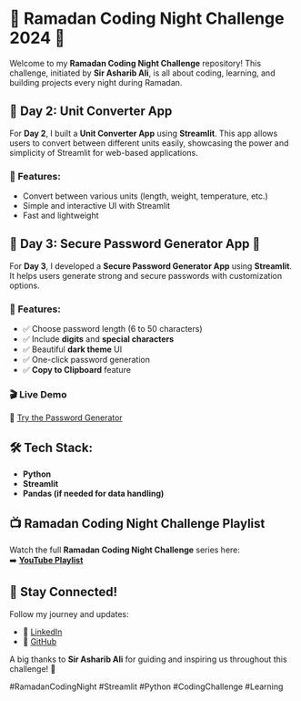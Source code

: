 # 🌙 Ramadan Coding Night Challenge 2024 🚀  

Welcome to my **Ramadan Coding Night Challenge** repository! This challenge, initiated by **Sir Asharib Ali**, is all about coding, learning, and building projects every night during Ramadan.  

## 📌 Day 2: Unit Converter App  
For **Day 2**, I built a **Unit Converter App** using **Streamlit**. This app allows users to convert between different units easily, showcasing the power and simplicity of Streamlit for web-based applications.  

### 🚀 Features:  
- Convert between various units (length, weight, temperature, etc.)  
- Simple and interactive UI with Streamlit  
- Fast and lightweight  

## 📌 Day 3: Secure Password Generator App 🔐  
For **Day 3**, I developed a **Secure Password Generator App** using **Streamlit**. It helps users generate strong and secure passwords with customization options.  

### 🚀 Features:  
- ✅ Choose password length (6 to 50 characters)  
- ✅ Include **digits** and **special characters**  
- ✅ Beautiful **dark theme** UI  
- ✅ One-click password generation  
- ✅ **Copy to Clipboard** feature  

### 🎬 Live Demo  
🔗 [Try the Password Generator](https://python-password-generator89.streamlit.app/)  

## 🛠 Tech Stack:  
- **Python**  
- **Streamlit**  
- **Pandas (if needed for data handling)**  

## 📺 Ramadan Coding Night Challenge Playlist  
Watch the full **Ramadan Coding Night Challenge** series here:  
➡️ **[YouTube Playlist](https://www.youtube.com/live/EeFUfDNNoNg?si=owG-2tdSuGIYqSJD)**  

## 🎯 Stay Connected!  
Follow my journey and updates:  
- 🌟 [LinkedIn](YOUR_LINKEDIN_PROFILE)   
- 📂 [GitHub](YOUR_GITHUB_PROFILE)  

A big thanks to **Sir Asharib Ali** for guiding and inspiring us throughout this challenge! 🙌  

#RamadanCodingNight #Streamlit #Python #CodingChallenge #Learning  
